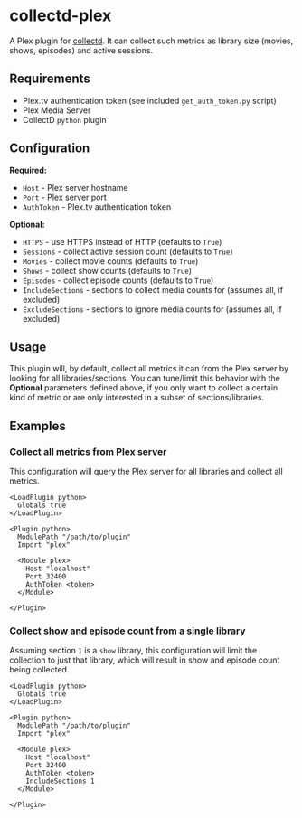 # collectd-plex

A Plex plugin for [collectd](https://collectd.org/). It can collect such
metrics as library size (movies, shows, episodes) and active sessions.

## Requirements

* Plex.tv authentication token (see included `get_auth_token.py` script)
* Plex Media Server
* CollectD `python` plugin

## Configuration

**Required:**

* `Host` - Plex server hostname
* `Port` - Plex server port
* `AuthToken` - Plex.tv authentication token

**Optional:**
* `HTTPS` - use HTTPS instead of HTTP (defaults to `True`)
* `Sessions` - collect active session count (defaults to `True`)
* `Movies` - collect movie counts (defaults to `True`)
* `Shows` - collect show counts (defaults to `True`)
* `Episodes` - collect episode counts (defaults to `True`)
* `IncludeSections` - sections to collect media counts for (assumes all, if excluded)
* `ExcludeSections` - sections to ignore media counts for (assumes all, if excluded)

## Usage

This plugin will, by default, collect all metrics it can from the Plex server
by looking for all libraries/sections.  You can tune/limit this behavior with
the **Optional** parameters defined above, if you only want to collect a
certain kind of metric or are only interested in a subset of sections/libraries.

## Examples

### Collect all metrics from Plex server

This configuration will query the Plex server for all libraries and collect
all metrics.

```
<LoadPlugin python>
  Globals true
</LoadPlugin>

<Plugin python>
  ModulePath "/path/to/plugin"
  Import "plex"

  <Module plex>
    Host "localhost"
    Port 32400
    AuthToken <token>
  </Module>

</Plugin>
```

### Collect show and episode count from a single library

Assuming section `1` is a `show` library, this configuration will limit the
collection to just that library, which will result in show and episode count
being collected.

```
<LoadPlugin python>
  Globals true
</LoadPlugin>

<Plugin python>
  ModulePath "/path/to/plugin"
  Import "plex"

  <Module plex>
    Host "localhost"
    Port 32400
    AuthToken <token>
    IncludeSections 1
  </Module>

</Plugin>
```
